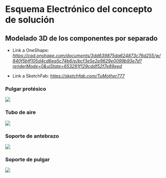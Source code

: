 <h1> Esquema Electrónico del concepto de solución </h1> 



## Modelado 3D de los componentes por separado

* Link a OneShape: 
*https://cad.onshape.com/documents/3dd639875da624873c76d255/w/840f5bff105d4cd6ea5c74b6/e/bcf3e5e2e9629e0099b93e7d?renderMode=0&uiState=653291f129cddf52f7e89eed*

* Link a SketchFab:
*https://sketchfab.com/TuMother777*

### Pulgar protésico
<image src ="https://github.com/1502Pam/Project/blob/main/Im%C3%A1genes/pulgar_prot%C3%A9sico.jpeg">

### Tubo de aire
<image src ="https://github.com/1502Pam/Project/blob/main/Im%C3%A1genes/tubo_de_aire.jpeg">

### Soporte de antebrazo
<image src ="https://github.com/1502Pam/Project/blob/main/Im%C3%A1genes/soporte_de_antebrazo.jpeg">

### Soporte de pulgar
<image src ="https://github.com/1502Pam/Project/blob/main/Im%C3%A1genes/soporte_pulgar.jpeg">
